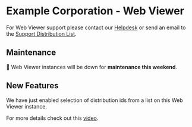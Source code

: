 # Example Corporation - Web Viewer

For Web Viewer support please contact our [Helpdesk](http://example.com/helpdesk) or send an
email to the [Support Distribution List](mailto:web-viewer-helpdesk@example.com).

## Maintenance

🚨 Web Viewer instances will be down for **maintenance this weekend**.

## New Features

We have just enabled selection of distribution ids from a list on this Web Viewer instance.

For more details check out this [video](https://example.com/video/4589124).
